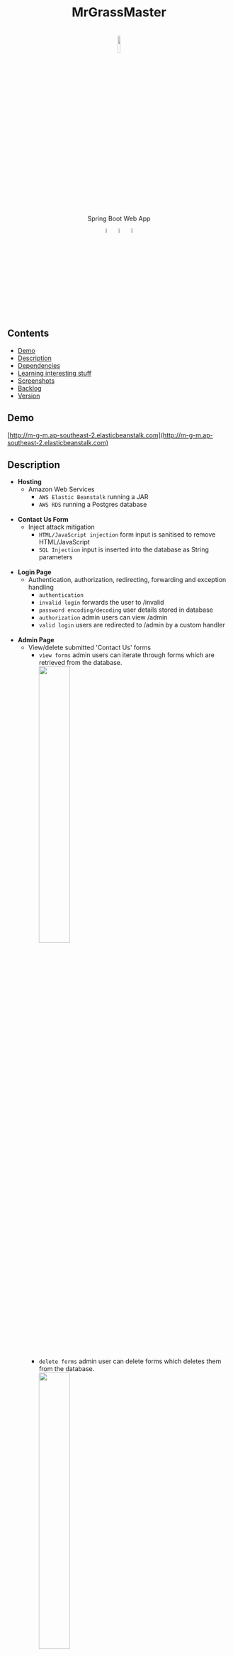 <h1 align="center"> MrGrassMaster </h1> <br>

<div align="center">
    <img src="src/main/resources/static/image/man.png" align="center" width="10%" height="10%" alt="">
</div>

<p align="center">
  Spring Boot Web App
</p>

<div align="center">
    <img alt="" title="" src="src/main/resources/readme/java.png" align="center" width="5%" height="5%">
    <img alt="" title="" src="src/main/resources/readme/aws.png" align="center" width="5%" height="5%">
    <img alt="" title="" src="src/main/resources/readme/spring.png" align="center" width="5%" height="5%">
</div>

## Contents

- [Demo](#demo)
- [Description](#description)
- [Dependencies](#dependencies)
- [Learning interesting stuff](#interesting)
- [Screenshots](#screenshots)
- [Backlog](#backlog)
- [Version](#version)

<a name="demo"></a>
## Demo 

[http://m-g-m.ap-southeast-2.elasticbeanstalk.com](http://m-g-m.ap-southeast-2.elasticbeanstalk.com)

<a name="description"></a>
## Description 

- **Hosting**
    - Amazon Web Services
      - `AWS Elastic Beanstalk` running a JAR
      - `AWS RDS` running a Postgres database
        <br></br>
- **Contact Us Form**
    - Inject attack mitigation
        - `HTML/JavaScript injection` form input is sanitised to remove HTML/JavaScript
        - `SQL Injection` input is inserted into the database as String parameters
          <br></br>
- **Login Page**
    - Authentication, authorization, redirecting, forwarding and exception handling
        - `authentication`
        - `invalid login` forwards the user to /invalid
        - `password encoding/decoding` user details stored in database
        - `authorization` admin users can view /admin
        - `valid login` users are redirected to /admin by a custom handler
          <br></br>
- **Admin Page**
    - View/delete submitted 'Contact Us' forms
        - `view forms` admin users can iterate through forms which are retrieved from the database.
          <br><img alt="" title="" src="src/main/resources/readme/view-next-button.png" align="center" width="40%" height="40%" alt="">
        - `delete forms` admin user can delete forms which deletes them from the database.
          <br><img alt="" title="" src="src/main/resources/readme/delete-button.png" align="center" width="40%" height="40%" alt="">
        - `logout` redirects the user to the /index page.

<a name="dependencies"></a>
## Dependencies/Libraries <a id="dependencies"></a>


- **`Spring Boot`**
    - various e.g. spring-boot-starter-web
- **`Security`**
    - spring-boot-starter-security
    - JSoup
- **`Database`**
    - postgresql
    - h2
    - hibernate
- **`Testing`**
    - junit5
    - hamcrest
    - mockito
    - MockMvc
- **`Logging`**
    - logback
- **`Template Engine`**
  - thymeleaf


<a name="interesting"></a>
## Learning Interesting Stuff <a name="interesting"></a>

**Viewing HTTP Requests**

Logged using a custom security filter
~~~
HEADER:
    POST http://localhost:8080/form
    host: localhost:8080
    origin: http://localhost:8080
    content-type: application/x-www-form-urlencoded
    accept: text/html,application/xhtml+xml,application/xml;q=0.9,image/avif,image/webp,image/apng,*/*;q=0.8,application/signed-exchange;v=b3;q=0.7
    referer: http://localhost:8080/form
    cookie: Idea-c1035a9b=3a68ec60-852b-4005-a4ef-e4c243ce1df1; JSESSIONID=E3888E4060FADEF1E201639266E76AFD
BODY:
    _csrf=[yJwud5V0wzH2VT2UMXcrelxuW6FUmzp6kARNAMsAfOesM1bFrKxLQ_BC9lTbYA2iUFofSGVadsMx-QtXpWd1OPk2TYWeV2D3],
    first_name=[Billy],
    last_name=[Brown],
    email=[billy@gmail.com],
    phone=[022 546 8888],
    address_line1=[16 Pinero Place],
    address_line2=[Bucklands Beach],
    message=[Lawnmowing quote]
    
HEADER:
    POST http://localhost:8080/login
    host: localhost:8080
    origin: http://localhost:8080
    content-type: application/x-www-form-urlencoded
    accept: text/html,application/xhtml+xml,application/xml;q=0.9,image/avif,image/webp,image/apng,*/*;q=0.8,application/signed-exchange;v=b3;q=0.7
    referer: http://localhost:8080/login
    cookie: Idea-c1035a9b=3a68ec60-852b-4005-a4ef-e4c243ce1df1; JSESSIONID=B4C703DAF9E54A677FC09CA857CC2441
BODY:
    username=[user1],
    password=[password],
    _csrf=[VAGZzEvVOn--6LIw1srTXmgzWzPTqlnFLIfZ8J-tSzWer5EOYTOs_3_sWUqT0dMB5OfnaQ1Sdgrqz2_oG-G_k_rLclD7yalr]

~~~

<a name="screenshots"></a>
## Screenshots

### `Index`
[<img src="src/main/resources/readme/index.png" width="100%"/>](src/main/resources/readme/index.png)
<br/><br/>

### `Login`
[<img src="src/main/resources/readme/login.png" width="100%"/>](src/main/resources/readme/login.png)
<br/><br/>

### `Invalid login`
[<img src="src/main/resources/readme/invalid-login.png" width="100%"/>](src/main/resources/readme/invalid-login.png)
<br/><br/>

### `Admin`
[<img src="src/main/resources/readme/admin.png" width="100%"/>](src/main/resources/readme/admin.png)
<br/><br/>

### `View next contact form`
[<img src="src/main/resources/readme/admin-view-next.png" width="100%"/>](src/main/resources/readme/admin-view-next.png)
<br/><br/>

###  `Delete contact form`
[<img src="src/main/resources/readme/admin-delete.png" width="100%"/>](src/main/resources/readme/admin-delete.png)
<br/><br/>

<a name="backlog"></a>
## Backlog
- [x] Injection attack mitigation
- [ ] Form submission confirmation
- [ ] Brute force attack mitigation

<a name="version"></a>
## Version
1.0 PHP<br />
2.0 Java
